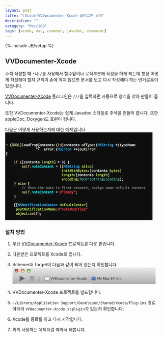 ```yaml
---
layout: post
title: "[Xcode]VVDocumenter-Xcode 플러그인 소개"
description: ""
category: "Mac/iOS"
tags: [xcode, mac, comment, javadoc, document]
---
```

{% include JB/setup %}

## VVDocumenter-Xcode

주석 작성할 때 `*`나 `/`를 사용해서 함수앞이나 로직부분에 작성을 하게 되는데 항상 어떻게 작성해야 할지 규칙이 손에 익지 않으면 문서를 보고 다시 작성해야 하는 번거로움이 있습니다. 

[VVDocumenter-Xcode](https://github.com/onevcat/VVDocumenter-Xcode) 플러그인은 `///`을 입력하면 자동으로 양식을 찾아 만들어 줍니다.

또한 VVDocumenter-Xcode는 쉽게 Javadoc 스타일로 주석을 만들어 줍니다. 또한 appleDoc, Doxygen도 호환이 됩니다.

다음은 어떻게 사용하는지에 대한 예제입니다.
![VVDocumenter Xcode](/../../../../image/2014/vvdocumenter-Xcode.gif)

### 설치 방법

1. 우선 [VVDocumenter-Xcode](https://github.com/onevcat/VVDocumenter-Xcode) 프로젝트를 다운 받습니다.

2. 다운받은 프로젝트를 Xcode로 엽니다.

3. Scheme과 Target이 다음과 같이 되어 있는지 확인합니다.<br/>![VVDocumenter Project Image](/../../../../image/2014/vvdocumenter_xcode.png)

4. VVDocumenter-Xcode 프로젝트를 빌드합니다.

5. `~/Library/Application Support/Developer/Shared/Xcode/Plug-ins` 경로 아래에 `VVDocumenter-Xcode.xcplugin`가 있는지 확인합니다.

6. Xcode를 종료를 하고 다시 시작합니다.

7. 위의 사용하는 예제처럼 따라서 해봅니다.